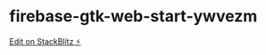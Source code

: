 # firebase-gtk-web-start-ywvezm

[Edit on StackBlitz ⚡️](https://stackblitz.com/edit/firebase-gtk-web-start-ywvezm)